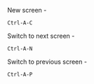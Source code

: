New screen -

`Ctrl-A-C`

Switch to next screen -

`Ctrl-A-N`

Switch to previous screen - 

`Ctrl-A-P`

